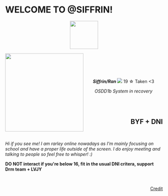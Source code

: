 <!DOCTYPE HTML>
  <h1> WELCOME TO @SIFFRIN! </h1>
    <p align="center">
      <img height="90" src="https://64.media.tumblr.com/bb382a5587b4881cb092b7511f56c2f0/9294095bd274d868-e1/s2048x3072/e070fe5d6b75ab67aee8b360a22c537f84e6ba0c.pnj" >
    </p> 
        <img align="left" width="250 lvh" src="https://64.media.tumblr.com/59e24f6391932ac6b0e6e083643732d8/0d26ca0873522886-09/s100x200/788c94342560281c4afeccf0112b5892a8f46ec1.gifv"> 

  <br>  </br> 
 
   <body>
      <section> 
            <br>
              <p align="center"> <i><b> Siffrin/Ran </b> </i> 
               <img src="https://64.media.tumblr.com/aa4536901aa184b39d53a42f10968cc7/756bfdb7bd81d3f0-9a/s75x75_c1/7aea6bcc4976d7e84364567a2cfa07cb5fae2750.gifv">
               19  ☆ Taken <3
              <p align="center"><i> OSDD1b System in recovery </i></p>
            <br>
      </section>
    <br>
      <section2>
             <h2 align="right">
                BYF + DNI </h2>
                   <br>
        <p><i> Hi if you see me! I am rarley online nowadays as I'm mainly focusing on school and have a proper life outside of the screen. I do enjoy meeting and talking to people so feel free to whisper! :) </i></p>
        <p> <b> DO NOT interact if you're below 16, fit in the usual DNI critera, support Drm team + LVJY </b> </p>
       </section2>
   <br>

  <p align="right"> <a href="https://www.tumblr.com/hitchikokku-archived/772362761329098752/siffrin-layouts-f2u-creds-to-remxedmoon?source=share">Credit</a> </p>
     
  </body>
</html>
